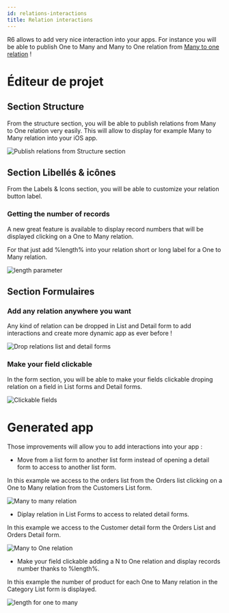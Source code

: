 ```yaml
---
id: relations-interactions
title: Relation interactions
---
```


R6 allows to add very nice interaction into your apps. For instance you will be able to publish One to Many and Many to One relation from [Many to one relation](many-to-one-relations.html) !

# Éditeur de projet

## Section Structure

From the structure section, you will be able to publish relations from Many to One relation very easily. This will allow to display for example Many to Many relation into your iOS app.

![Publish relations from Structure section](assets/en/relations/structure-section.gif)

## Section Libellés & icônes

From the Labels & Icons section, you will be able to customize your relation button label.

### Getting the number of records

A new great feature is available to display record numbers that will be displayed clicking on a One to Many relation.

For that just add %length% into your relation short or long label for a One to Many relation.

![length parameter](assets/en/relations/icons-labels-length-parameter-relation.png)

## Section Formulaires

### Add any relation anywhere you want

Any kind of relation can be dropped in List and Detail form to add interactions and create more dynamic app as ever before !

![Drop relations list and detail forms](assets/en/relations/drop-relation-list-detail-form.gif)

### Make your field clickable

In the form section, you will be able to make your fields clickable droping relation on a field in List forms and Detail forms.

![Clickable fields](assets/en/relations/clickable-fields-relation.gif)


# Generated app

Those improvements will allow you to add interactions into your app :

* Move from a list form to another list form instead of opening a detail form to access to another list form.

In this example we access to the orders list from the Orders list clicking on a One to Many relation from the Customers List form.

![Many to many relation](assets/en/relations/many-to-many-relations.gif)

* Diplay relation in List Forms to access to related detail forms.

In this example we access to the Customer detail form the Orders List and Orders Detail form.

![Many to One relation](assets/en/relations/many-to-one-relations.gif)

* Make your field clickable adding a N to One relation and display records number thanks to %length%.

In this example the number of product for each One to Many relation in the Category List form is displayed.

![length for one to many](assets/en/relations/length-for-one-to-many.png)




